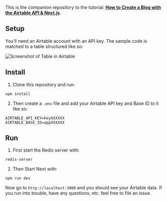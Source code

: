 This is the companion repository to the tutorial:
**[How to Create a Blog with the Airtable API & Next.js](https://davidyeiser.com/tutorial/how-to-create-blog-airtable-api-next-js)**.

## Setup

You’ll need an Airtable account with an API key. The sample code is matched to a table structured like so:

![Screenshot of Table in Airtable](https://davidyeiser.com/static/images/tutorial-ex-airtable-blog-setup.png)

## Install

1. Clone this repository and run:

````
npm install
````

2. Then create a `.env` file and add your Airtable API key and Base ID to it like so:

````
AIRTABLE_API_KEY=keyXXXXXX
AIRTABLE_BASE_ID=appXXXXXX
````

## Run

1. First start the Redis server with:

````
redis-server
````

2. Then Start Next with:

````
npm run dev
````

Now go to `http://localhost:3000` and you should see your Airtable data. If you run into trouble, have any questions, etc. feel free to file an issue.
